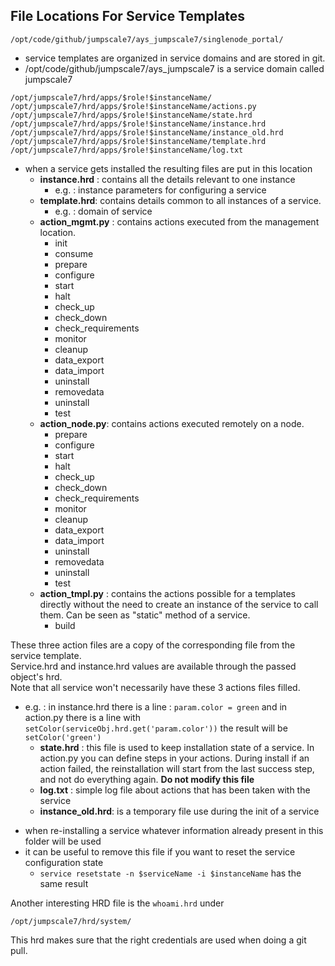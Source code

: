 ## File Locations For Service Templates

```
/opt/code/github/jumpscale7/ays_jumpscale7/singlenode_portal/
```

* service templates are organized in service domains and are stored in git.
* /opt/code/github/jumpscale7/ays_jumpscale7 is a service domain called jumpscale7

```
/opt/jumpscale7/hrd/apps/$role!$instanceName/
/opt/jumpscale7/hrd/apps/$role!$instanceName/actions.py
/opt/jumpscale7/hrd/apps/$role!$instanceName/state.hrd
/opt/jumpscale7/hrd/apps/$role!$instanceName/instance.hrd
/opt/jumpscale7/hrd/apps/$role!$instanceName/instance_old.hrd
/opt/jumpscale7/hrd/apps/$role!$instanceName/template.hrd
/opt/jumpscale7/hrd/apps/$role!$instanceName/log.txt

```

* when a service gets installed the resulting files are put in this location
    - **instance.hrd** : contains all the details relevant to one instance
        - e.g. : instance parameters for configuring a service
    - **template.hrd**: contains details common to all instances of a service.
        - e.g. : domain of service
    - **action_mgmt.py** : contains actions executed from the management location.
        - init 
        - consume 
        - prepare
        - configure
        - start
        - halt
        - check_up
        - check_down
        - check_requirements
        - monitor
        - cleanup
        - data_export
        - data_import
        - uninstall
        - removedata
        - uninstall
        - test
    - **action_node.py**: contains actions executed remotely on a node.
        - prepare
        - configure
        - start
        - halt
        - check_up
        - check_down
        - check_requirements
        - monitor
        - cleanup
        - data_export
        - data_import
        - uninstall
        - removedata
        - uninstall
        - test
    - **action_tmpl.py** : contains the actions possible for a templates directly without the need to create an instance of the service to call them. Can be seen as "static" method of a service.
        - build
    
These three action files are a copy of the corresponding file from the service template.  
Service.hrd and instance.hrd values are available through the passed object's hrd.  
Note that all service won't necessarily have these 3 actions files filled.


- e.g. : in instance.hrd there is a line : ```param.color = green``` and in action.py there is a line with ```setColor(serviceObj.hrd.get('param.color'))``` the result will be ```setColor('green')```  
    - **state.hrd** : this file is used to keep installation state of a service. In action.py you can define steps in your actions. During install if an action failed, the reinstallation will start from the last success step, and not do everything again.
    **Do not modify this file**
    - **log.txt** : simple log file about actions that has been taken with the service
    - **instance_old.hrd**: is a temporary file use during the init of a service


* when re-installing a service whatever information already present in this folder will be used
* it can be useful to remove this file if you want to reset the service configuration state
  * ```service resetstate -n $serviceName -i $instanceName``` has the same result


Another interesting HRD file is the `whoami.hrd` under
```
/opt/jumpscale7/hrd/system/
```
This hrd makes sure that the right credentials are used when doing a git pull.
